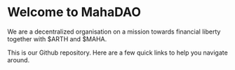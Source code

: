# Welcome to MahaDAO

We are a decentralized organisation on a mission towards financial liberty together with $ARTH and $MAHA.

This is our Github repository. Here are a few quick links to help you navigate around.
